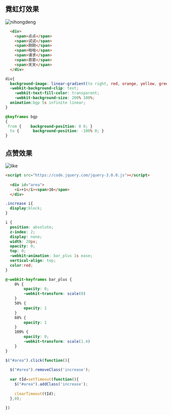 
## 霓虹灯效果

![nihongdeng](https://user-images.githubusercontent.com/16630659/56943599-d1088e80-6b52-11e9-8203-42dd938e5ab4.gif)

```html
  <div>
    <span>点点</span>
    <span>试试</span>
    <span>刚刚</span>
    <span>哈哈</span>
    <span>请求</span>
    <span>恩恩</span>
    <span>天天</span>
  </div>  
```

```css
div{
  background-image: linear-gradient(to right, red, orange, yellow, green, yellow, orange, red, orange, yellow, green, yellow, orange, red);
  -webkit-background-clip: text;
    -webkit-text-fill-color: transparent;
    -webkit-background-size: 200% 100%;
  animation:bgp 5s infinite linear;
}

@keyframes bgp
{
 from {    background-position: 0 0; }
  to {      background-position: -100% 0; }
}
```

## 点赞效果

![like](https://user-images.githubusercontent.com/16630659/57270195-e898c780-70bc-11e9-8b16-3b0d9186caa8.gif)

```html
<script src="https://code.jquery.com/jquery-3.0.0.js"></script>
  
  <div id="area">
    <i>+1</i><span>16</span>
  </div>
```

```css
.increase i{
  display:block;
}

i {
  position: absolute;
  z-index: 2;
  display: none;
  width: 20px;
  opacity: 0;
  top: 0;
  -webkit-animation: bar_plus 1s ease;
  vertical-align: top;
  color:red;
}

@-webkit-keyframes bar_plus {
    0% {
        opacity: 0;
        -webkit-transform: scale(0)
    }
    50% {
        opacity: 1
    }
    60% {
        opacity: 1
    }
    100% {
        opacity: 0;
        -webkit-transform: scale(1.4)
    }
}
```

```js
$("#area").click(function(){
  
  $("#area").removeClass('increase');
  
  var tId=setTimeout(function(){
    $("#area").addClass('increase');
    
    clearTimeout(tId);
  },0);
  
})
```
